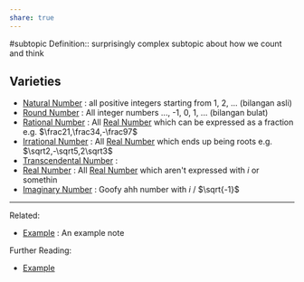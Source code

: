 ```yaml
---
share: true
---
```


#subtopic 
Definition:: surprisingly complex subtopic about how we count and think

## Varieties
- [Natural Number](./Natural%20Number.md) : all positive integers starting from 1, 2, ... (bilangan asli)
- [Round Number](./Round%20Number.md) : All integer numbers ..., -1, 0, 1, ... (bilangan bulat)
- [Rational Number](./Rational%20Number.md) : All [Real Number](Real%20Number.md) which can be expressed as a fraction e.g. $\frac21,\frac34,-\frac97$
- [Irrational Number](./Irrational%20Number.md) : All [Real Number](Real%20Number.md) which ends up being roots e.g. $\sqrt2,-\sqrt5,2\sqrt3$
- [Transcendental Number](Transcendental%20Number.md) : 
- [Real Number](./Real%20Number.md) : All [Real Number](Real%20Number.md) which aren't expressed with $i$ or somethin
- [Imaginary Number](./Imaginary%20Number.md) : Goofy ahh number with $i$ / $\sqrt{-1}$



---
Related:
- [Example](../Meta/Example.md) : An example note

Further Reading:
- [Example](../Meta/Example.md)
